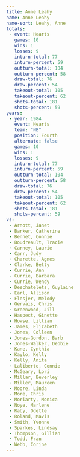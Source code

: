```yaml
---
title: Anne Leahy
name: Anne Leahy
name-sort: Leahy, Anne
totals:
 - event: Hearts
   games: 10
   wins: 1
   losses: 9
   inturn-total: 77
   inturn-percent: 59
   outturn-total: 104
   outturn-percent: 58
   draw-total: 76
   draw-percent: 54
   takeout-total: 105
   takeout-percent: 62
   shots-total: 181
   shots-percent: 59
years:
 - year: 1984
   event: Hearts
   team: "NB"
   position: Fourth
   alternate: false
   games: 10
   wins: 1
   losses: 9
   inturn-total: 77
   inturn-percent: 59
   outturn-total: 104
   outturn-percent: 58
   draw-total: 76
   draw-percent: 54
   takeout-total: 105
   takeout-percent: 62
   shots-total: 181
   shots-percent: 59
vs:
 - Arnott, Janet
 - Barker, Catherine
 - Bennet, Connie
 - Boudreault, Tracie
 - Carney, Laurie
 - Carr, Judy
 - Charette, Agnes
 - Clarke, Betty
 - Currie, Ann
 - Currie, Barbara
 - Currie, Wendy
 - Deschatelets, Guylaine
 - Earl, Allison
 - Flesjer, Melody
 - Gervais, Chris
 - Greenwood, Jill
 - Haspect, Ginette
 - Howse, Lillian
 - James, Elizabeth
 - Jones, Colleen
 - Jones-Gordon, Barb
 - Jones-Walker, Debbie
 - Kane, Cynthia
 - Kaylo, Kelly
 - Kelly, Anita
 - Laliberte, Connie
 - McGeary, Lori
 - Millar, Beverley
 - Miller, Maureen
 - Moore, Linda
 - More, Chris
 - Moriarty, Monica
 - Noye, Marlene
 - Raby, Odette
 - Roland, Mavis
 - Smith, Yvonne
 - Sparkes, Lindsay
 - Thompson, Gillian
 - Todd, Fran
 - Webb, Corine
---
```

